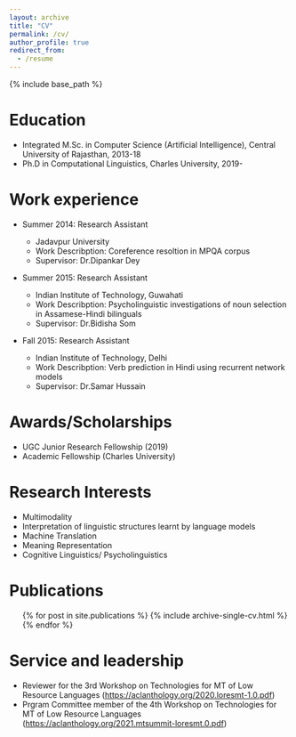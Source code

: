 ```yaml
---
layout: archive
title: "CV"
permalink: /cv/
author_profile: true
redirect_from:
  - /resume
---
```


{% include base_path %}

Education
======
* Integrated M.Sc. in Computer Science (Artificial Intelligence), Central University of Rajasthan, 2013-18
* Ph.D in Computational Linguistics, Charles University, 2019-

Work experience
======
* Summer 2014: Research Assistant
  * Jadavpur University
  * Work Describption: Coreference resoltion in MPQA corpus
  * Supervisor: Dr.Dipankar Dey

* Summer 2015: Research Assistant
  * Indian Institute of Technology, Guwahati
  * Work Describption: Psycholinguistic investigations of noun selection in Assamese-Hindi bilinguals
  * Supervisor: Dr.Bidisha Som

* Fall 2015: Research Assistant
  * Indian Institute of Technology, Delhi
  * Work Describption: Verb prediction in Hindi using recurrent network models
  * Supervisor: Dr.Samar Hussain

Awards/Scholarships
======
* UGC Junior Research Fellowship (2019)
* Academic Fellowship (Charles University)



Research Interests
======
* Multimodality
* Interpretation of linguistic structures learnt by language models
* Machine Translation
* Meaning Representation
* Cognitive Linguistics/ Psycholinguistics 

Publications
======
  <ul>{% for post in site.publications %}
    {% include archive-single-cv.html %}
  {% endfor %}</ul>
  
<!-- Talks
======
  <ul>{% for post in site.talks %}
    {% include archive-single-talk-cv.html %}
  {% endfor %}</ul>
  
Teaching
======
  <ul>{% for post in site.teaching %}
    {% include archive-single-cv.html %}
  {% endfor %}</ul>
   -->
Service and leadership
======
* Reviewer for the 3rd Workshop on Technologies for MT of Low Resource Languages (https://aclanthology.org/2020.loresmt-1.0.pdf)
* Prgram Committee member of the 4th Workshop on Technologies for MT of Low Resource Languages (https://aclanthology.org/2021.mtsummit-loresmt.0.pdf)